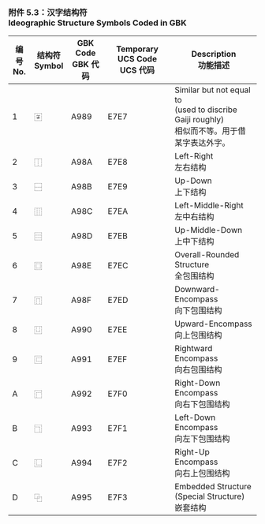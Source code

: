 ### 附件 5.3：汉字结构符<br>Ideographic Structure Symbols Coded in GBK
|编号<br>No.|结构符<br>Symbol|GBK Code<br>GBK 代码|Temporary UCS Code<br>UCS 代码|Description<br>功能描述|
|-|-|-|-|-|
|1|〾|A989|E7E7|Similar but not equal to<br>(used to discribe Gaiji roughly)<br>相似而不等。用于借某字表达外字。|
|2|⿰|A98A|E7E8|Left-Right<br>左右结构|
|3|⿱|A98B|E7E9|Up-Down<br>上下结构|
|4|⿲|A98C|E7EA|Left-Middle-Right<br>左中右结构|
|5|⿳|A98D|E7EB|Up-Middle-Down<br>上中下结构|
|6|⿴|A98E|E7EC|Overall-Rounded Structure<br>全包围结构|
|7|⿵|A98F|E7ED|Downward-Encompass<br>向下包围结构|
|8|⿶|A990|E7EE|Upward-Encompass<br>向上包围结构|
|9|⿷|A991|E7EF|Rightward Encompass<br>向右包围结构|
|A|⿸|A992|E7F0|Right-Down Encompass<br>向右下包围结构|
|B|⿹|A993|E7F1|Left-Down Encompass<br>向左下包围结构|
|C|⿺|A994|E7F2|Right-Up Encompass<br>向右上包围结构|
|D|⿻|A995|E7F3|Embedded Structure<br>(Special Structure) 嵌套结构|

